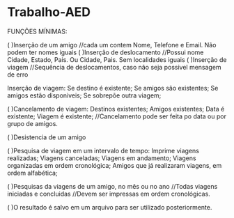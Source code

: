 # Trabalho-AED

FUNÇÕES MÍNIMAS:

( )Inserção de um amigo //cada um contem Nome, Telefone e Email. Não podem ter nomes iguais
( )Inserção de deslocamento //Possui nome Cidade, Estado, Pais. Ou Cidade, Pais. Sem localidades iguais
( )Inserção de viagem //Sequência de deslocamentos, caso não seja possivel mensagem de erro

Inserção de viagem:
      Se destino é existente;
      Se amigos são existentes;
      Se amigos estão disponiveis;
      Se sobrepõe outra viagem;

( )Cancelamento de viagem:
      Destinos existentes;
      Amigos existentes;
      Data é existente;
      Viagem é existente;
//Cancelamento pode ser feita po data ou por grupo de amigos.

( )Desistencia de um amigo

( )Pesquisa de viagem em um intervalo de tempo:
      Imprime viagens realizadas;
      Viagens canceladas;
      Viagens em andamento;
      Viagens organizadas em ordem cronológica;
      Amigos que já realizaram viagens, em ordem alfabética;

( )Pesquisas da viagens de um amigo, no mês ou no ano //Todas viagens iniciadas e concluidas
  //Devem ser impressas em ordem cronológicas.

( )O resultado é salvo em um arquivo para ser utilizado posteriormente.
